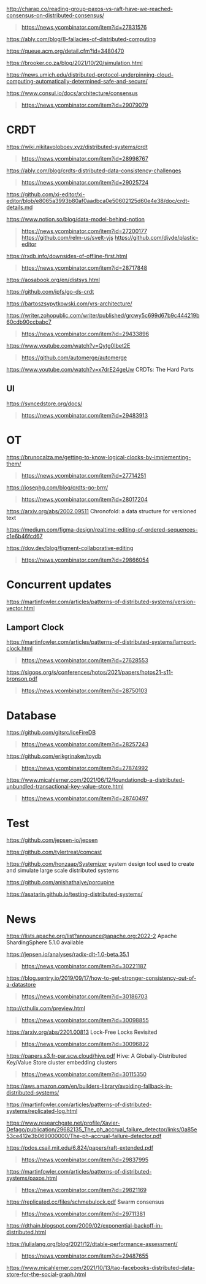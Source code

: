 http://charap.co/reading-group-paxos-vs-raft-have-we-reached-consensus-on-distributed-consensus/
> https://news.ycombinator.com/item?id=27831576

https://ably.com/blog/8-fallacies-of-distributed-computing

https://queue.acm.org/detail.cfm?id=3480470

https://brooker.co.za/blog/2021/10/20/simulation.html

https://news.umich.edu/distributed-protocol-underpinning-cloud-computing-automatically-determined-safe-and-secure/

https://www.consul.io/docs/architecture/consensus
> https://news.ycombinator.com/item?id=29079079

# CRDT
https://wiki.nikitavoloboev.xyz/distributed-systems/crdt
> https://news.ycombinator.com/item?id=28998767

https://ably.com/blog/crdts-distributed-data-consistency-challenges
> https://news.ycombinator.com/item?id=29025724

https://github.com/xi-editor/xi-editor/blob/e8065a3993b80af0aadbca0e50602125d60e4e38/doc/crdt-details.md

https://www.notion.so/blog/data-model-behind-notion
> https://news.ycombinator.com/item?id=27200177
> https://github.com/relm-us/svelt-yjs
> https://github.com/djyde/plastic-editor

https://rxdb.info/downsides-of-offline-first.html
> https://news.ycombinator.com/item?id=28717848

https://aosabook.org/en/distsys.html

https://github.com/ipfs/go-ds-crdt

https://bartoszsypytkowski.com/yrs-architecture/

https://writer.zohopublic.com/writer/published/grcwy5c699d67b9c444219b60cdb90ccbabc7
> https://news.ycombinator.com/item?id=29433896

https://www.youtube.com/watch?v=Qytg0Ibet2E
> https://github.com/automerge/automerge

https://www.youtube.com/watch?v=x7drE24geUw CRDTs: The Hard Parts

## UI
https://syncedstore.org/docs/
> https://news.ycombinator.com/item?id=29483913

# OT

https://brunocalza.me/getting-to-know-logical-clocks-by-implementing-them/
> https://news.ycombinator.com/item?id=27714251

https://josephg.com/blog/crdts-go-brrr/
> https://news.ycombinator.com/item?id=28017204

https://arxiv.org/abs/2002.09511 Chronofold: a data structure for versioned text

https://medium.com/figma-design/realtime-editing-of-ordered-sequences-c1e6b46fcd67

https://dov.dev/blog/figment-collaborative-editing
> https://news.ycombinator.com/item?id=29866054

# Concurrent updates
https://martinfowler.com/articles/patterns-of-distributed-systems/version-vector.html

## Lamport Clock
https://martinfowler.com/articles/patterns-of-distributed-systems/lamport-clock.html
> https://news.ycombinator.com/item?id=27628553

https://sigops.org/s/conferences/hotos/2021/papers/hotos21-s11-bronson.pdf
> https://news.ycombinator.com/item?id=28750103

# Database
https://github.com/gitsrc/IceFireDB
> https://news.ycombinator.com/item?id=28257243

https://github.com/erikgrinaker/toydb
> https://news.ycombinator.com/item?id=27874992

https://www.micahlerner.com/2021/06/12/foundationdb-a-distributed-unbundled-transactional-key-value-store.html
> https://news.ycombinator.com/item?id=28740497

# Test
https://github.com/jepsen-io/jepsen

https://github.com/tylertreat/comcast

https://github.com/honzaap/Systemizer system design tool used to create and simulate large scale distributed systems

https://github.com/anishathalye/porcupine

https://asatarin.github.io/testing-distributed-systems/

# News
https://lists.apache.org/list?announce@apache.org:2022-2 Apache ShardingSphere 5.1.0 available

https://jepsen.io/analyses/radix-dlt-1.0-beta.35.1
> https://news.ycombinator.com/item?id=30221187

https://blog.sentry.io/2019/09/17/how-to-get-stronger-consistency-out-of-a-datastore
> https://news.ycombinator.com/item?id=30186703

http://cthulix.com/preview.html
> https://news.ycombinator.com/item?id=30098855

https://arxiv.org/abs/2201.00813 Lock-Free Locks Revisited
> https://news.ycombinator.com/item?id=30096822

https://papers.s3.fr-par.scw.cloud/hive.pdf Hive: A Globally-Distributed Key/Value Store  cluster embedding clusters
> https://news.ycombinator.com/item?id=30115350

https://aws.amazon.com/en/builders-library/avoiding-fallback-in-distributed-systems/

https://martinfowler.com/articles/patterns-of-distributed-systems/replicated-log.html

https://www.researchgate.net/profile/Xavier-Defago/publication/29682135_The_ph_accrual_failure_detector/links/0a85e53ce412e3b069000000/The-ph-accrual-failure-detector.pdf

https://pdos.csail.mit.edu/6.824/papers/raft-extended.pdf
> https://news.ycombinator.com/item?id=29837995

https://martinfowler.com/articles/patterns-of-distributed-systems/paxos.html
> https://news.ycombinator.com/item?id=29821169

https://replicated.cc/files/schmebulock.pdf Swarm consensus
> https://news.ycombinator.com/item?id=29711381

https://dthain.blogspot.com/2009/02/exponential-backoff-in-distributed.html

https://julialang.org/blog/2021/12/dtable-performance-assessment/
> https://news.ycombinator.com/item?id=29487655

https://www.micahlerner.com/2021/10/13/tao-facebooks-distributed-data-store-for-the-social-graph.html